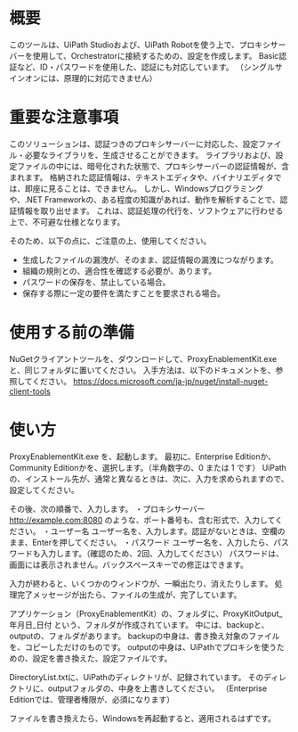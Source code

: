 # 概要

このツールは、UiPath Studioおよび、UiPath Robotを使う上で、プロキシサーバーを使用して、Orchestratorに接続するための、設定を作成します。
Basic認証など、ID・パスワードを使用した、認証にも対応しています。
（シングルサインオンには、原理的に対応できません）


# 重要な注意事項

このソリューションは、認証つきのプロキシサーバーに対応した、設定ファイル・必要なライブラリを、生成させることができます。
ライブラリおよび、設定ファイルの中には、暗号化された状態で、プロキシサーバーの認証情報が、含まれます。
格納された認証情報は、テキストエディタや、バイナリエディタでは、即座に見ることは、できません。
しかし、Windowsプログラミングや、.NET Frameworkの、ある程度の知識があれば、動作を解析することで、認証情報を取り出せます。
これは、認証処理の代行を、ソフトウェアに行わせる上で、不可避な仕様となります。

そのため、以下の点に、ご注意の上、使用してください。
- 生成したファイルの漏洩が、そのまま、認証情報の漏洩につながります。
- 組織の規則との、適合性を確認する必要が、あります。
- パスワードの保存を、禁止している場合。
- 保存する際に一定の要件を満たすことを要求される場合。


# 使用する前の準備

NuGetクライアントツールを、ダウンロードして、ProxyEnablementKit.exeと、同じフォルダに置いてください。
入手方法は、以下のドキュメントを、参照してください。
https://docs.microsoft.com/ja-jp/nuget/install-nuget-client-tools

# 使い方
ProxyEnablementKit.exe を、起動します。
最初に、Enterprise Editionか、Community Editionかを、選択します。（半角数字の、0 または 1 です）
UiPathの、インストール先が、通常と異なるときは、次に、入力を求められますので、設定してください。

その後、次の順番で、入力します。
・プロキシサーバー
http://example.com:8080 のような、ポート番号も、含む形式で、入力してください。
・ユーザー名
ユーザー名を、入力します。認証がないときは、空欄のまま、Enterを押してください。
・パスワード
ユーザー名を、入力したら、パスワードも入力します。（確認のため、2回、入力してください）
パスワードは、画面には表示されません。バックスペースキーでの修正はできます。

入力が終わると、いくつかのウィンドウが、一瞬出たり、消えたりします。
処理完了メッセージが出たら、ファイルの生成が、完了しています。

アプリケーション（ProxyEnablementKit）の、フォルダに、ProxyKitOutput_年月日_日付 という、フォルダが作成されています。
中には、backupと、outputの、フォルダがあります。
backupの中身は、書き換え対象のファイルを、コピーしただけのものです。
outputの中身は、UiPathでプロキシを使うための、設定を書き換えた、設定ファイルです。

DirectoryList.txtに、UiPathのディレクトリが、記録されています。
そのディレクトリに、outputフォルダの、中身を上書きしてください。
（Enterprise Editionでは、管理者権限が、必須になります）

ファイルを書き換えたら、Windowsを再起動すると、適用されるはずです。

